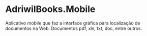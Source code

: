 # AdriwilBooks.Mobile
Aplicativo mobile que faz a interface gráfica para localização de documentos na Web. Documentos pdf, xls, txt, doc, entre outros. 
